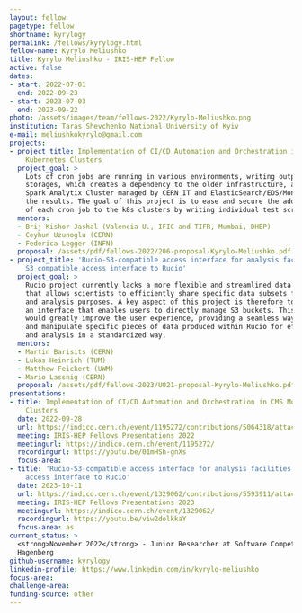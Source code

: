 ```yaml
---
layout: fellow
pagetype: fellow
shortname: kyrylogy
permalink: /fellows/kyrylogy.html
fellow-name: Kyrylo Meliushko
title: Kyrylo Meliushko - IRIS-HEP Fellow
active: false
dates:
- start: 2022-07-01
  end: 2022-09-23
- start: 2023-07-03
  end: 2023-09-22
photo: /assets/images/team/fellows-2022/Kyrylo-Meliushko.png
institution: Taras Shevchenko National University of Kyiv
e-mail: meliushkokyrylo@gmail.com
projects:
- project_title: Implementation of CI/CD Automation and Orchestration in CMS Monitoring
    Kubernetes Clusters
  project_goal: >
    Lots of cron jobs are running in various environments, writing outputs to different
    storages, which creates a dependency to the older infrastructure, also including
    Spark Analytix Cluster managed by CERN IT and ElasticSearch/EOS/MongoDB to store
    the results. The goal of this project is to ease and secure the adoption process
    of each cron job to the k8s clusters by writing individual test scripts.
  mentors:
  - Brij Kishor Jashal (Valencia U., IFIC and TIFR, Mumbai, DHEP)
  - Ceyhun Uzunoglu (CERN)
  - Federica Legger (INFN)
  proposal: /assets/pdf/fellows-2022/206-proposal-Kyrylo-Meliushko.pdf
- project_title: 'Rucio-S3-compatible access interface for analysis facilities: Add
    S3 compatible access interface to Rucio'
  project_goal: >
    Rucio project currently lacks a more flexible and streamlined data exchange process
    that allows scientists to efficiently share specific data subsets for collaboration
    and analysis purposes. A key aspect of this project is therefore to introduce
    an interface that enables users to directly manage S3 buckets. This enhancement
    would greatly improve the user experience, providing a seamless way to handle
    and manipulate specific pieces of data produced within Rucio for efficient collaboration
    and analysis in a standardized way.
  mentors:
  - Martin Barisits (CERN)
  - Lukas Heinrich (TUM)
  - Matthew Feickert (UWM)
  - Mario Lassnig (CERN)
  proposal: /assets/pdf/fellows-2023/U021-proposal-Kyrylo-Meliushko.pdf
presentations:
- title: Implementation of CI/CD Automation and Orchestration in CMS Monitoring Kubernetes
    Clusters
  date: 2022-09-28
  url: https://indico.cern.ch/event/1195272/contributions/5064318/attachments/2518077/4329507/KyryloMeliushko-2.pdf
  meeting: IRIS-HEP Fellows Presentations 2022
  meetingurl: https://indico.cern.ch/event/1195272/
  recordingurl: https://youtu.be/01mHSh-gnXs
  focus-area:
- title: 'Rucio-S3-compatible access interface for analysis facilities: Add S3 compatible
    access interface to Rucio'
  date: 2023-10-11
  url: https://indico.cern.ch/event/1329062/contributions/5593911/attachments/2730743/4750759/IRIS-HEP_Kyrylo_Final.pdf
  meeting: IRIS-HEP Fellows Presentations 2023
  meetingurl: https://indico.cern.ch/event/1329062/
  recordingurl: https://youtu.be/viw2dolkkaY
  focus-area: as
current_status: >
  <strong>November 2022</strong> - Junior Researcher at Software Competence Center
  Hagenberg
github-username: kyrylogy
linkedin-profile: https://www.linkedin.com/in/kyrylo-meliushko
focus-area:
challenge-area:
funding-source: other
---
```

